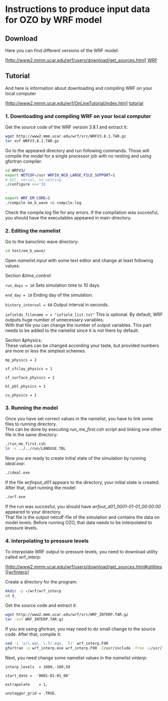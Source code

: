 
# Instructions to produce input data for OZO by WRF model

## Download

Here you can find different versions of the WRF model:

[http://www2.mmm.ucar.edu/wrf/users/download/get_sources.html] [WRF]

## Tutorial

And here is information about downloading and compiling WRF on your local computer

[http://www2.mmm.ucar.edu/wrf/OnLineTutorial/index.htm] [tutorial]


### 1. Downloading and compiling WRF on your local computer

Get the source code of the WRF version 3.8.1 and extract it:

```sh
wget http://www2.mmm.ucar.edu/wrf/src/WRFV3.8.1.TAR.gz
tar xvf WRFV3.8.1.TAR.gz
```

Go to the appeared directory and run following commands. Those will compile the model for a single processor job with no nesting and using gfortran compiler. 

```sh
cd WRFV3/
export NETCDF=/usr WRFIO_NCD_LARGE_FILE_SUPPORT=1
# GCC, serial, no nesting
./configure <<<'32

'
export WRF_EM_CORE=1
./compile em_b_wave >& compile.log
```
Check the compile.log file for any errors. If the compilation was succesful, you should have the executables appeared in main-directory.

### 2. Editing the namelist 

Go to the baroclinic wave directory:  
```sh
cd test/em_b_wave/
```
Open _namelist.input_ with some text editor and change at least following values:  

Section _&time\_control_:  


`run_days = 10` Sets simulation time to 10 days. 

`end_day = 10` Ending day of the simulation.  

`history_interval = 60` Output interval in seconds. 

`iofields_filename = = "iofield_list.txt"` This is optional. By default, WRF outputs huge number of unnecessary variables.  
With that file you can change the number of output variables. This part needs to be added to the namelist since it is not there by default.


Section &physics:  
These values can be changed according your taste, but provided numbers are more or less the simplest schemes.  

`mp_physics = 2`  

`sf_sfclay_physics = 1`  

`sf_surface_physics = 1`  

`bl_pbl_physics = 1`  

`cu_physics = 1`  


### 3. Running the model
Once you have set correct values in the namelist, you have to link some files to running directory.  
This can be done by executing _run\_me\_first.csh_ script and linking one other file in the same directory:

```sh
./run_me_first.csh
ln -s ../../run/LANDUSE.TBL
```

Now you are ready to create initial state of the simulation by running _ideal.exe_:

```sh
./ideal.exe
```

If the file _wrfinput\_d01_ appears to the directory, your initial state is created.  
After that, start running the model:

```sh
./wrf.exe
```

If the run was succesful, you should have _wrfout\_d01\_0001-01-01\_00:00:00_ appeared to your directory.  
That file is the output netcdf-file of the simulation and contains the data on model levels. Before running OZO, that data needs to be interpolated to pressure levels.

### 4. Interpolating to pressure levels


To interpolate WRF output to pressure levels, you need to download utility called wrf\_interp:

[http://www2.mmm.ucar.edu/wrf/users/download/get_sources.html#utilities][wrfinterp]

Create a directory for the program:

```sh
mkdir -p ~/wrf/wrf_interp
cd $_
```

Get the source code and extract it:

```sh
wget http://www2.mmm.ucar.edu/wrf/src/WRF_INTERP.TAR.gz
tar -xvf WRF_INTERP.TAR.gz
```

If you are using gfortran, you may need to do small change to the source code. After that, compile it:

```sh
sed -i 's/\.eq\. \.T/.eqv. .T/' wrf_interp.F90
gfortran -o wrf_interp.exe wrf_interp.F90 -I/usr/include -free -L/usr/lib -lnetcdff
```

Next, you need change some namelist values in the _namelist.vinterp_:  

`interp_levels  = 1000,-100,50`  

`start_date =  '0001-01-01_00'`  

`extrapolate    = 1,` 

`unstagger_grid = .TRUE.`  



[//]: # (Reference links)

[WRF]: <http://www2.mmm.ucar.edu/wrf/users/download/get_source.html>
[tutorial]: <http://www2.mmm.ucar.edu/wrf/OnLineTutorial/index.htm>
[wrfinterp]: <http://www2.mmm.ucar.edu/wrf/users/download/get_sources.html#utilities>
